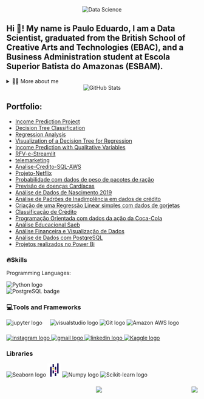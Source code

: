 <div align="center">
  <img src="https://assets-global.website-files.com/606907b169dcd481e8fd42c4/628fcc28ae967c5ccc32de0c_data-science.jpg" height="200" alt="Data Science" />
</div>

<h2 align="left">Hi 👋! My name is Paulo Eduardo, I am a Data Scientist, graduated from the British School of Creative Arts and Technologies (EBAC), and a Business Administration student at Escola Superior Batista do Amazonas (ESBAM).</h2>
</p>

<!-- Dropdown -->
<details>
  <summary>👨‍💻 More about me</summary>
  
 - 🌱 I am pursuing Business Administration at Esbam and, concurrently, I am enrolled in the professional Data Science course at Ebac.
  
 - 🔭 I am seeking my first job opportunity in the field of Data Science and Data Analysis.
  </p>
  
 - 💬I am 20 years old and currently reside in Brazil. I have basic proficiency in Spanish and experience in Python, Data Analysis, Data Visualization, and Machine Learning. Additionally, I am a musician, which has endowed me with valuable skills such as keen pattern recognition, meticulous analysis, and a creative approach—aptitudes seamlessly intertwined with the realm of data science.
 - ⚡ In my leisure time, I enjoy playing football, indulging in video games, and playing the piano! 🎹 I am convinced that our individual interests not only enhance our understanding of the world but also play a fundamental role in tackling challenges.
</details>

<div align="center">
  <img src="https://github-readme-stats.vercel.app/api?username=Bruxteclas&theme=blue-green" alt="GitHub Stats" />
</div>


<!-- Portfolio -->
## Portfolio:
- [Income Prediction Project](https://github.com/Bruxteclas/Projeto-previsao-de-renda)
- [Decision Tree Classification](https://github.com/Bruxteclas/arvore-de-classificacao)
- [Regression Analysis](https://github.com/Bruxteclas/Analise-de-regressao)
- [Visualization of a Decision Tree for Regression](https://github.com/Bruxteclas/Visualiza-ao-de-uma-Arvore-de-Decisao-para-Regressao)
- [Income Prediction with Qualitative Variables](https://github.com/Bruxteclas/Prevendo-Renda-com-Variaveis-Qualitativas)
- [RFV-e-Streamlit](https://github.com/Bruxteclas/RFV-e-Streamlit)
- [telemarketing](https://github.com/Bruxteclas/telemarketing)
- [Analise-Credito-SQL-AWS](https://github.com/Bruxteclas/Analise-Credito-SQL-AWS)
- [Projeto-Netflix](https://github.com/Bruxteclas/Projeto-Netflix)
- [Probabilidade com dados de peso de pacotes de ração](https://github.com/Bruxteclas/Probabilidade-)
- [Previsão de doenças Cardíacas](https://github.com/Bruxteclas/previsao-de-doencas-cardiacas)
- [Análise de Dados de Nascimento 2019](https://github.com/Bruxteclas/Analise-de-Dados-de-Nascimentos-em-2019)
- [Análise de Padrões de Inadimplência em dados de crédito](https://github.com/Bruxteclas/Analisando-Padroes-de-Inadimplencia-em-Dados-de-Credito)
- [Criação de uma Regressão Linear simples com dados de gorjetas](https://github.com/Bruxteclas/Regressao-Linear-Simples-Gorjetas)
- [Classificação de Crédito](https://github.com/Bruxteclas/Classificacao-de-credito)
- [Programação Orientada com dados da ação da Coca-Cola](https://github.com/Bruxteclas/Programacao-orientada-a-objeto-Acoes-da-coca-cola-)
- [Análise Educacional Saeb](https://github.com/Bruxteclas/Projeto-de-Analise-Educacional/tree/main)
- [Análise Financeira e Visualização de Dados](https://github.com/Bruxteclas/Gr-ficos-interativos)
- [Análise de Dados com PostgreSQL](https://github.com/Bruxteclas/Analise-de-dados-com-PostgreSQL)
- [Projetos realizados no Power Bi](https://github.com/Bruxteclas/Analise-de-Dados-Power-Bi/tree/main)


### 🔥Skills 
<!-- Skills: Programming Languages -->
Programming Languages:
<div align="left">
  <img src="https://cdn.jsdelivr.net/gh/devicons/devicon/icons/python/python-original.svg" height="30" alt="Python logo" />
</div>

<!-- PostgreSQL Badge -->
<img src="https://img.shields.io/badge/PostgreSQL-316192?style=for-the-badge&logo=postgresql&logoColor=white" height="30" alt="PostgreSQL badge" />


### 💻Tools and Frameworks

<div align="left">
  <img src="https://cdn.jsdelivr.net/gh/devicons/devicon/icons/jupyter/jupyter-original.svg" height="40" alt="jupyter logo"  />
  <img width="12" />
  <img src="https://cdn.jsdelivr.net/gh/devicons/devicon/icons/visualstudio/visualstudio-plain.svg" height="40" alt="visualstudio logo"  />
</a>
  <img src="https://img.shields.io/badge/GIT-E44C30?style=for-the-badge&logo=git&logoColor=white" height="35" alt="Git logo" />
  <img src="https://img.shields.io/badge/Amazon_AWS-232F3E?style=for-the-badge&logo=amazon-aws&logoColor=white" height="35" alt="Amazon AWS logo" />
</div>

###

<div align="left">
  <a href="https://www.instagram.com/pauloteclas_?igshid=YzVkODRmOTdmMw==" target="_blank">
    <img src="https://img.shields.io/static/v1?message=Instagram&logo=instagram&label=&color=E4405F&logoColor=white&labelColor=&style=for-the-badge" height="35" alt="instagram logo"  />
  </a>
  <a href="@pauloteclas224@gmail.com" target="_blank">
    <img src="https://img.shields.io/static/v1?message=Gmail&logo=gmail&label=&color=D14836&logoColor=white&labelColor=&style=for-the-badge" height="35" alt="gmail logo"  />
  </a>
  <a href="https://www.linkedin.com/in/pauloteclas/" target="_blank">
    <img src="https://img.shields.io/static/v1?message=LinkedIn&logo=linkedin&label=&color=0077B5&logoColor=white&labelColor=&style=for-the-badge" height="35" alt="linkedin logo"  />
  </a>
<a href="https://www.kaggle.com/pauloesouza" target="_blank">
    <img src="https://img.shields.io/badge/Kaggle-20BEFF?style=for-the-badge&logo=Kaggle&logoColor=white" height="35" alt="Kaggle logo" />
  </a>

  ### Libraries 
  
<div align="left">
  <img src="https://camo.githubusercontent.com/9fd2f327a5cbb4cc78b8d2ec991eba5b1fd1f9bf06a3f52904da58e6ff18361e/68747470733a2f2f736561626f726e2e7079646174612e6f72672f5f696d616765732f6c6f676f2d6d61726b2d6c6967687462672e737667" height="35" alt="Seaborn logo" />
  <img src="https://raw.githubusercontent.com/devicons/devicon/2ae2a900d2f041da66e950e4d48052658d850630/icons/pandas/pandas-original.svg" height="35" alt="Pandas logo" />
  <img src="https://camo.githubusercontent.com/de84065a689ffae05732294fc131cdc6657fba6a0b139fb13ce3e8e6121a7da9/68747470733a2f2f63646e2e6a7364656c6976722e6e65742f67682f64657669636f6e732f64657669636f6e2f69636f6e732f6e756d70792f6e756d70792d6f726967696e616c2e737667" height="35" alt="Numpy logo" />
  <img src="https://camo.githubusercontent.com/4592b4c82382213c9b29aec5d01698ae1a6f2121747bbeb649e1ec56263f6921/68747470733a2f2f75706c6f61642e77696b696d656469612e6f72672f77696b6970656469612f636f6d6d6f6e732f302f30352f5363696b69745f6c6561726e5f6c6f676f5f736d616c6c2e737667" height="35" alt="Scikit-learn logo" />
</div>

###

<img align="right" height="150" src="https://media.giphy.com/media/RhMmGFlRGT1UtgGTaD/giphy.gif"  />


###

<div align="center">
  <img height="200" src="https://media.istockphoto.com/id/1325034866/pt/vetorial/data-analysis-vector-illustration-with-young-woman-sitting-in-front-of-big-computer.jpg?s=612x612&w=0&k=20&c=i7ZlYQA7TbuDvv3lr-IVtSKxNCFJng9hzSmVR4mp3UM="  />
</div>




###
